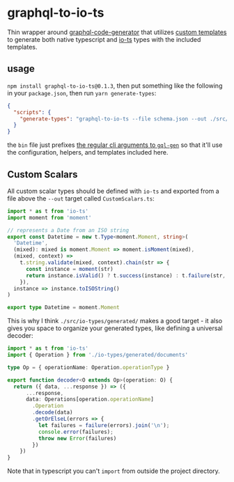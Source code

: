 # graphql-to-io-ts
Thin wrapper around [graphql-code-generator](https://github.com/dotansimha/graphql-code-generator) that utilizes [custom templates](https://github.com/dotansimha/graphql-code-generator/blob/master/packages/graphql-codegen-generators/CUSTOM_TEMPLATES.md) to generate both native typescript and [io-ts](https://github.com/gcanti/io-ts) types with the included templates.

## usage
`npm install graphql-to-io-ts@0.1.3`, then put something like the following in your `package.json`, then run `yarn generate-types`:
```json
{
  "scripts": {
    "generate-types": "graphql-to-io-ts --file schema.json --out ./src/io-types/generated/ './src/**/*.gql'"
  }
}
```
the `bin` file just prefixes [the regular cli arguments to `gql-gen`](https://github.com/dotansimha/graphql-code-generator#usage-examples) so that it'll use the configuration, helpers, and templates included here.

## Custom Scalars
All custom scalar types should be defined with `io-ts` and exported from a file above the `--out` target called `CustomScalars.ts`:
```typescript
import * as t from 'io-ts'
import moment from 'moment'

// represents a Date from an ISO string
export const Datetime = new t.Type<moment.Moment, string>(
  'Datetime',
  (mixed): mixed is moment.Moment => moment.isMoment(mixed),
  (mixed, context) =>
    t.string.validate(mixed, context).chain(str => {
      const instance = moment(str)
      return instance.isValid() ? t.success(instance) : t.failure(str, context)
    }),
  instance => instance.toISOString()
)

export type Datetime = moment.Moment
```

This is why I think `./src/io-types/generated/` makes a good target - it also gives you space to organize your generated types, like defining a universal decoder:
```typescript
import * as t from 'io-ts'
import { Operation } from './io-types/generated/documents'

type Op = { operationName: Operation.operationType }

export function decoder<O extends Op>(operation: O) {
  return ({ data, ...response }) => ({
      ...response,
      data: Operations[operation.operationName]
        .Operation
        .decode(data)
        .getOrElseL(errors => {
          let failures = failure(errors).join('\n');
          console.error(failures);
          throw new Error(failures)
        })
    })
}
```

Note that in typescript you can't `import` from outside the project directory.

